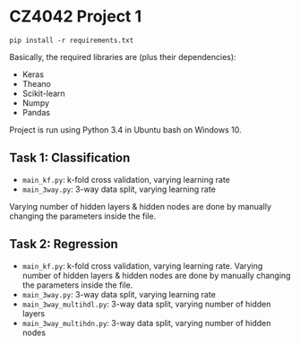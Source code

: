 # CZ4042 Project 1

```
pip install -r requirements.txt
```

Basically, the required libraries are (plus their dependencies):

- Keras
- Theano
- Scikit-learn
- Numpy
- Pandas

Project is run using Python 3.4 in Ubuntu bash on Windows 10.

## Task 1: Classification

- `main_kf.py`: k-fold cross validation, varying learning rate
- `main_3way.py`: 3-way data split, varying learning rate

Varying number of hidden layers & hidden nodes are done by manually changing the parameters inside the file.

## Task 2: Regression

- `main_kf.py`: k-fold cross validation, varying learning rate. Varying number of hidden layers & hidden nodes are done by manually changing the parameters inside the file.
- `main_3way.py`: 3-way data split, varying learning rate
- `main_3way_multihdl.py`: 3-way data split, varying number of hidden layers
- `main_3way_multihdn.py`: 3-way data split, varying number of hidden nodes
